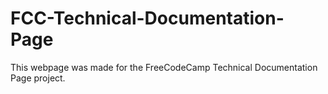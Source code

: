 # FCC-Technical-Documentation-Page
This webpage was made for the FreeCodeCamp Technical Documentation Page project.
